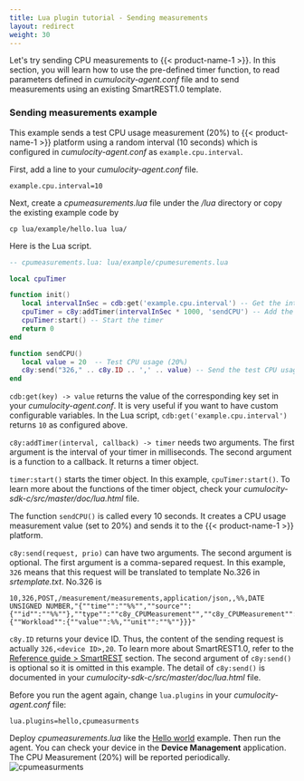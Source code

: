 ```yaml
---
title: Lua plugin tutorial - Sending measurements
layout: redirect
weight: 30
---
```


Let's try sending CPU measurements to {{< product-name-1 >}}. In this section, you will learn how to use the pre-defined timer function, to read parameters defined in _cumulocity-agent.conf_ file and to send measurements using an existing SmartREST1.0 template.

### Sending measurements example

This example sends a test CPU usage measurement (20%) to {{< product-name-1 >}} platform using a random interval (10 seconds) which is configured in _cumulocity-agent.conf_ as `example.cpu.interval`.

First, add a line to your _cumulocity-agent.conf_ file.

```shell
example.cpu.interval=10
```

Next, create a _cpumeasurements.lua_ file under the _/lua_ directory or copy the existing example code by

```shell
cp lua/example/hello.lua lua/
```

Here is the Lua script.

```lua
-- cpumeasurements.lua: lua/example/cpumesurements.lua

local cpuTimer

function init()
   local intervalInSec = cdb:get('example.cpu.interval') -- Get the interval from the cumulocity-agent.conf file
   cpuTimer = c8y:addTimer(intervalInSec * 1000, 'sendCPU') -- Add the timer to the agent scheduler
   cpuTimer:start() -- Start the timer
   return 0
end

function sendCPU()
   local value = 20  -- Test CPU usage (20%)
   c8y:send("326," .. c8y.ID .. ',' .. value) -- Send the test CPU usage percentage to the {{< product-name-1 >}} as measurments
end
```

`cdb:get(key) -> value` returns the value of the corresponding key set in your _cumulocity-agent.conf_. It is very useful if you want to have custom configurable variables. In the Lua script, `cdb:get('example.cpu.interval')` returns `10` as configured above.

`c8y:addTimer(interval, callback) -> timer` needs two arguments. The first argument is the interval of your timer in milliseconds. The second argument is a function to a callback. It returns a timer object.

`timer:start()` starts the timer object. In this example, `cpuTimer:start()`. To learn more about the functions of the timer object, check your _cumulocity-sdk-c/src/master/doc/lua.html_ file.

The function `sendCPU()` is called every 10 seconds. It creates a CPU usage measurement value (set to 20%) and sends it to the {{< product-name-1 >}} platform.

`c8y:send(request, prio)` can have two arguments. The second argument is optional. The first argument is a comma-separed request. In this example, `326` means that this request will be translated to template No.326 in _srtemplate.txt_. No.326 is

```plain
10,326,POST,/measurement/measurements,application/json,,%%,DATE UNSIGNED NUMBER,"{""time"":""%%"",""source"":{""id"":""%%""},""type"":""c8y_CPUMeasurement"",""c8y_CPUMeasurement"":{""Workload"":{""value"":%%,""unit"":""%""}}}"
```

`c8y.ID` returns your device ID. Thus, the content of the sending request is actually `326,<device ID>,20`. To learn more about SmartREST1.0, refer to the [Reference guide > SmartREST](/reference/smartrest/) section. The second argument of `c8y:send()` is optional so it is omitted in this example. The detail of `c8y:send()` is documented in your _cumulocity-sdk-c/src/master/doc/lua.html_ file.

Before you run the agent again, change `lua.plugins` in your _cumulocity-agent.conf_ file:

```shell
lua.plugins=hello,cpumeasurments
```

Deploy _cpumeasurements.lua_ like the [Hello world](./#hello-world-example) example. Then run the agent. You can check your device in the **Device Management** application. The CPU Measurement (20%) will be reported periodically.
![cpumeasurments](/images/device-sdk/cpumeasurements.png)
